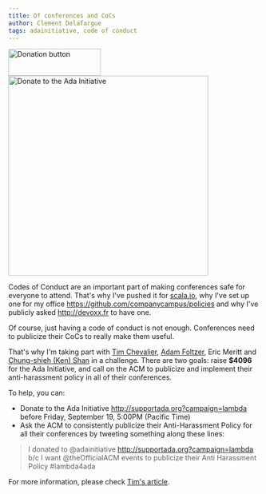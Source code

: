 ```yaml
---
title: Of conferences and CoCs
author: Clement Delafargue
tags: adainitiative, code of conduct
---
```


<p>
<a href="https://supportada.org/?campaign=lambda"><img src="https://adainitiative.org/wp-content/uploads/2014/08/donate_red_small.png" width="185" height="54" alt="Donation button" /></a><br />
<a href="https://supportada.org/?campaign=lambda"><img src="https://adainitiative.org/counters/2014counter-lambda.svg" width="400" alt="Donate to the Ada Initiative"></a>
</p>

Codes of Conduct are an important part of making conferences safe for everyone
to attend. That's why I've pushed it for
[scala.io](http://scala.io/code-of-conduct.html), why I've set up one for my
office <https://github.com/companycampus/policies> and why I've publicly asked
<http://devoxx.fr> to have one.

Of course, just having a code of conduct is not enough. Conferences need to
publicize their CoCs to really make them useful.

That's why I'm taking part with [Tim Chevalier](http://tim.dreamwidth.org/1856739.html),
[Adam Foltzer](http://tim.dreamwidth.org/1856828.html), Eric Meritt and
[Chung-shieh (Ken) Shan](http://conway.bostoncoop.net/~ccshan/wiki/blog/posts/lambda4ada/)
in a challenge. There are two goals: raise **$4096** for the Ada
Initiative, and call on the ACM to publicize and implement their
anti-harassment policy in all of their conferences.


To help, you can:

- Donate to the Ada Initiative <http://supportada.org?campaign=lambda> before
  Friday, September 19, 5:00PM (Pacific Time)
- Ask the ACM to consistently publicize their Anti-Harassment Policy for all
  their conferences by tweeting something along these lines: 


> I donated to @adainitiative http://supportada.org?campaign=lambda b/c I want @theOfficialACM events to publicize their Anti Harassment Policy #lambda4ada


For more information, please check [Tim's article](http://tim.dreamwidth.org/1856739.html).
